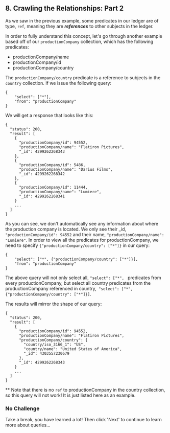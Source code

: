 ## 8. Crawling the Relationships: Part 2

As we saw in the previous example, some predicates in our ledger are of type, `ref`, meaning they are __***references***__ to other subjects in the ledger. 

In order to fully understand this concept, let's go through another example based off of our `productionCompany` collection, which has the following predicates:

- productionCompany/name
- productionCompany/id
- productionCompany/country

The `productionCompany/country` predicate is a reference to subjects in the `country` collection. If we issue the following query:

```
{
    "select": ["*"],
    "from": "productionCompany"
}
```

We will get a response that looks like this:

```
{
  "status": 200,
  "result": [
    {
      "productionCompany/id": 94552,
      "productionCompany/name": "Flatiron Pictures",
      "_id": 4299262268343
    },
    {
      "productionCompany/id": 5486,
      "productionCompany/name": "Darius Films",
      "_id": 4299262268342
    },
    {
      "productionCompany/id": 11444,
      "productionCompany/name": "Lumiere",
      "_id": 4299262268341
    }
    ...
  ]
}
```

As you can see, we don't automatically see any information about where the production company is located. We only see their _id, `"productionCompany/id": 94552` and their name, `"productionCompany/name": "Lumiere"`. In order to view all the predicates for productionCompany, we need to specify `{"productionCompany/country": ["*"]}` in our query:

```
{
    "select": ["*", {"productionCompany/country": ["*"]}],
    "from": "productionCompany"
}
```
The above query will not only select all, `"select": ["*", ` predicates from every productionCompany, but select all country predicates from the productionCompany referenced in country,` "select": ["*", {"productionCompany/country": ["*"]}]`.

The results will mirror the shape of our query:

```
{
  "status": 200,
  "result": [
    {
      "productionCompany/id": 94552,
      "productionCompany/name": "Flatiron Pictures",
      "productionCompany/country": {
        "country/iso_3166_1": "US",
        "country/name": "United States of America",
        "_id": 4303557230679
      },
      "_id": 4299262268343
    }
    ...
  ]
}
```

** Note that there is no `ref` to productionCompany in the country collection, so this query will not work! It is just listed here as an example.
<!-- You can keep crawling the relationships as many times as you need, for example, we can select all movies, and crawl the relationships to get all credits in those movies and all actors in those credits. That query would look like:

```
{
  "select": ["*", {"movie/credits": ["*", {"credit/actor": ["*"]}]}],
  "from": "movie"
}

``` -->

<div class="challenge">
<h3>No Challenge</h3>
<p>Take a break, you have learned a lot!  Then click 'Next' to continue to learn more about queries...</p>
</div>